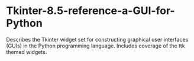 # Tkinter-8.5-reference-a-GUI-for-Python
Describes the Tkinter widget set for constructing graphical user interfaces (GUIs) in the Python programming language. Includes coverage of the ttk themed widgets.
